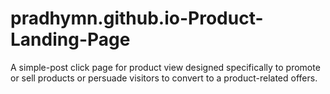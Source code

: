 # pradhymn.github.io-Product-Landing-Page
A simple-post click page for product view designed specifically to promote or sell products or persuade visitors to convert to a product-related offers.
